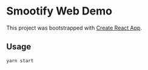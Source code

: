 # Smootify Web Demo
This project was bootstrapped with [Create React App](https://github.com/facebook/create-react-app).

## Usage
```
yarn start
```